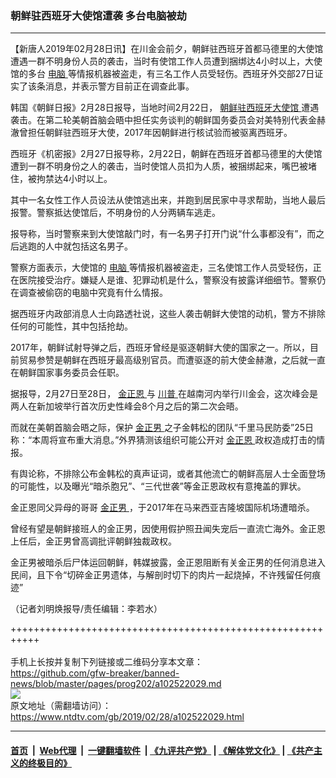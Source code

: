 ### 朝鲜驻西班牙大使馆遭袭 多台电脑被劫
------------------------

<div class="post_content">
 <p>
  【新唐人2019年02月28日讯】在川金会前夕，朝鲜驻西班牙首都马德里的大使馆遭遇一群不明身份人员的袭击，当时有使馆工作人员遭到捆绑达4小时以上，大使馆的多台
  <a href="https://www.ntdtv.com/gb/电脑.htm">
   电脑
  </a>
  等情报机器被盗走，有三名工作人员受轻伤。西班牙外交部27日证实了该条消息，并表示警方目前正在调查此事。
 </p>
 <p>
  韩国《朝鲜日报》2月28日报导，当地时间2月22日，
  <a href="https://www.ntdtv.com/gb/朝鲜驻西班牙大使馆.htm">
   朝鲜驻西班牙大使馆
  </a>
  遭遇袭击。在第二轮美朝首脑会晤中担任实务谈判的朝鲜国务委员会对美特别代表金赫澈曾担任朝鲜驻西班牙大使，2017年因朝鲜进行核试验而被驱离西班牙。
 </p>
 <p>
  西班牙《机密报》2月27日报导称，2月22日，朝鲜在西班牙首都马德里的大使馆遭到一群不明身份之人的袭击，当时使馆人员扣为人质，被捆绑起来，嘴巴被堵住，被拘禁达4小时以上。
 </p>
 <p>
  其中一名女性工作人员设法从使馆逃出来，并跑到居民家中寻求帮助，当地人最后报警。警察抵达使馆后，不明身份的人分两辆车逃走。
 </p>
 <p>
  报导称，当时警察来到大使馆敲门时，有一名男子打开门说“什么事都没有”，而之后逃跑的人中就包括这名男子。
 </p>
 <p>
  警察方面表示，大使馆的
  <a href="https://www.ntdtv.com/gb/电脑.htm">
   电脑
  </a>
  等情报机器被盗走，三名使馆工作人员受轻伤，正在医院接受治疗。嫌疑人是谁、犯罪动机是什么，警察没有披露详细细节。警察仍在调查被偷窃的电脑中究竟有什么情报。
 </p>
 <p>
  据西班牙内政部消息人士向路透社说，这些人袭击朝鲜大使馆的动机，警方不排除任何的可能性，其中包括抢劫。
 </p>
 <p>
  2017年，朝鲜试射导弹之后，西班牙曾经是驱逐朝鲜大使的国家之一。所以，目前贸易参赞是朝鲜在西班牙最高级别官员。而遭驱逐的前大使金赫澈，之后就一直在朝鲜国家事务委员会任职。
 </p>
 <p>
  据报导，2月27日至28日，
  <a href="https://www.ntdtv.com/gb/金正恩.htm">
   金正恩
  </a>
  与
  <a href="https://www.ntdtv.com/gb/川普.htm">
   川普
  </a>
  在越南河内举行川金会，这次峰会是两人在新加坡举行首次历史性峰会8个月之后的第二次会晤。
 </p>
 <p>
  而就在美朝首脑会晤之际，保护
  <a href="https://www.ntdtv.com/gb/金正男.htm">
   金正男
  </a>
  之子金韩松的团队“千里马民防委”25日称：“本周将宣布重大消息。”外界猜测该组织可能公开对
  <a href="https://www.ntdtv.com/gb/金正恩.htm">
   金正恩
  </a>
  政权造成打击的情报。
 </p>
 <p>
  有舆论称，不排除公布金韩松的真声证词，或者其他流亡的朝鲜高层人士全面登场的可能性，以及曝光“暗杀胞兄”、“三代世袭”等金正恩政权有意掩盖的罪状。
 </p>
 <p>
  金正恩同父异母的哥哥
  <a href="https://www.ntdtv.com/gb/金正男.htm">
   金正男
  </a>
  ，于2017年在马来西亚吉隆坡国际机场遭暗杀。
 </p>
 <p>
  曾经有望是朝鲜接班人的金正男，因使用假护照丑闻失宠后一直流亡海外。金正恩上任后，金正男曾高调批评朝鲜独裁政权。
 </p>
 <p>
  金正男被暗杀后尸体运回朝鲜，韩媒披露，金正恩阻断有关金正男的任何消息进入民间，且下令“切碎金正男遗体，与解剖时切下的肉片一起烧掉，不许残留任何痕迹”
 </p>
 <p>
  （记者刘明焕报导/责任编辑：李若水）
 </p>
 <div class="single_ad">
 </div>
</div>

+++++++++++++++++++++++++++++++++++++++++++++++++++++++++++<br/><br/>
手机上长按并复制下列链接或二维码分享本文章：<br/>
https://github.com/gfw-breaker/banned-news/blob/master/pages/prog202/a102522029.md <br/>
<a href='https://github.com/gfw-breaker/banned-news/blob/master/pages/prog202/a102522029.md'><img src='https://github.com/gfw-breaker/banned-news/blob/master/pages/prog202/a102522029.md.png'/></a> <br/>
原文地址（需翻墙访问）：https://www.ntdtv.com/gb/2019/02/28/a102522029.html


------------------------
#### [首页](https://github.com/gfw-breaker/banned-news/blob/master/README.md) &nbsp;|&nbsp; [Web代理](https://github.com/labour-camp/helloworld) &nbsp;|&nbsp; [一键翻墙软件](https://github.com/gfw-breaker/nogfw/blob/master/README.md) &nbsp;| [《九评共产党》](https://github.com/gfw-breaker/9ping.md/blob/master/README.md#九评之一评共产党是什么) | [《解体党文化》](https://github.com/gfw-breaker/jtdwh.md/blob/master/README.md) | [《共产主义的终极目的》](https://github.com/gfw-breaker/gczydzjmd.md/blob/master/README.md)

